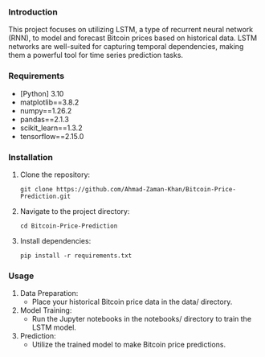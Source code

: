 ### Introduction
This project focuses on utilizing LSTM, a type of recurrent neural network (RNN), to model and forecast Bitcoin prices based on historical data. LSTM networks are well-suited for capturing temporal dependencies, making them a powerful tool for time series prediction tasks.

### Requirements

* [Python] 3.10
* matplotlib==3.8.2
* numpy==1.26.2
* pandas==2.1.3
* scikit_learn==1.3.2
* tensorflow==2.15.0

### Installation

1. Clone the repository:

     `git clone https://github.com/Ahmad-Zaman-Khan/Bitcoin-Price-Prediction.git`

2. Navigate to the project directory:

    `cd Bitcoin-Price-Prediction`

3. Install dependencies:
  
   `pip install -r requirements.txt`

### Usage

1. Data Preparation:
   * Place your historical Bitcoin price data in the data/ directory.
2. Model Training:
   * Run the Jupyter notebooks in the notebooks/ directory to train the LSTM model.
3. Prediction:
   * Utilize the trained model to make Bitcoin price predictions.




